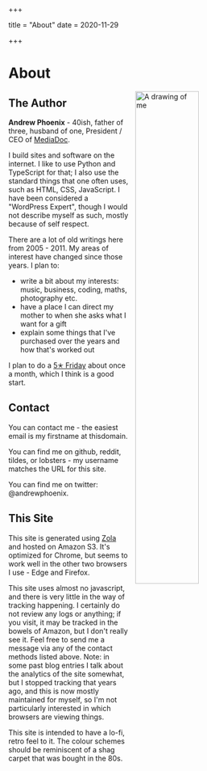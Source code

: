 +++

title = "About"
date = 2020-11-29

+++

# About

<img style="float:right;margin:0 0 1em 1em;width:50%;" src="/AndrewIcon.png" alt="A drawing of me"/>

## The Author

**Andrew Phoenix** - 40ish, father of three, husband of one, President / CEO of [MediaDoc](https://media-doc.com).

I build sites and software on the internet. I like to use Python and TypeScript for that; I also use the standard things
that one often uses, such as HTML, CSS, JavaScript. I have been considered a "WordPress Expert", though I would not 
describe myself as such, mostly because of self respect.

There are a lot of old writings here from 2005 - 2011. My areas of interest have changed since those years. I plan to:

* write a bit about my interests: music, business, coding, maths, photography etc.
* have a place I can direct my mother to when she asks what I want for a gift
* explain some things that I've purchased over the years and how that's worked out

I plan to do a [5✭ Friday](/tags/5/) about once a month, which I think is a good start.

## Contact

You can contact me - the easiest email is my firstname at thisdomain.

You can find me on github, reddit, tildes, or lobsters - my username matches the URL for this site.

You can find me on twitter: @andrewphoenix. 

## This Site

This site is generated using [Zola](https://www.getzola.org/) and hosted on Amazon S3. It's optimized for Chrome, but
seems to work well in the other two browsers I use - Edge and Firefox.

This site uses almost no javascript, and there is very little in the way of tracking happening. I certainly do not
review any logs or anything; if you visit, it may be tracked in the bowels of Amazon, but I don't really see it. Feel
free to send me a message via any of the contact methods listed above. Note: in some past blog entries I talk about 
the analytics of the site somewhat, but I stopped tracking that years ago, and this is now mostly maintained for
myself, so I'm not particularly interested in which browsers are viewing things.

This site is intended to have a lo-fi, retro feel to it. The colour schemes should be reminiscent of a shag carpet that
was bought in the 80s.
